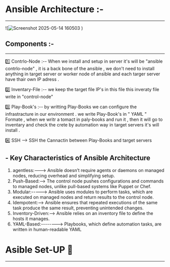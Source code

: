 # Ansible Architecture :-
******************************

![![Screenshot 2025-05-14 160503](https://github.com/user-attachments/assets/40cf7543-ce54-4aa1-b27c-bbed09258249)
)

## Components :-
___________________
1️⃣ Contrlo-Node :--   When we install and setup in server it's will be  "ansible contrlo-node" ,
                      it is a back bone of the ansible , we don't need to install anything in target 
                      server or worker node of ansible and each targer server have thair own IP adress .
                      
2️⃣ Inventary-File :-- we keep the target file IP's in this file this inveraty file write in "control-node"

3️⃣ Play-Book's :-- by writting Play-Books we can configure  the infrastracture in our environment .
                    we write Play-Book's in  " YAML " Formate ,
                    when we writr a tomact in paly-books and run it  , then it will go to inventary and check the crete 
                    by automation way in target servers it's will install .
                    
4️⃣ SSH -->  SSH the Cannactin  between Play-Books and target servers


## - Key Characteristics of Ansible Architecture

1. agentless:---> Ansible doesn’t require agents or daemons on managed nodes, reducing overhead and simplifying setup.
2. Push-Based:--> The control node pushes configurations and commands to managed nodes, unlike pull-based systems like Puppet or Chef.
3. Modular:-----> Ansible uses modules to perform tasks, which are executed on managed nodes and return results to the control node.
4. Idempotent:--> Ansible ensures that repeated executions of the same task produce the same result, preventing unintended changes.
5. Inventory-Driven:--> Ansible relies on an inventory file to define the hosts it manages.
6. YAML-Based:--------> Playbooks, which define automation tasks, are written in human-readable YAML

# Asible Set-UP 🥇
***********************
